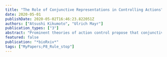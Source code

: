```yaml
---
title: "The Role of Conjunctive Representations in Controlling Actions"
date: 2020-05-01
publishDate: 2020-05-02T16:46:23.822051Z
authors: ["Atsushi Kikumoto", "Ulrich Mayr"]
publication_types: ["3"]
abstract: "Prominent theories of action control propose that conjunctive representations, which integrate task-relevant features in a nonlinear manner, are critical for successful action control. Thus, in order to stop an initiated action, which is a key aspect of self-control, conjunctive representations should be the primary target of the stopping process. We tested this hypothesis by combining a rule-based action selection task with the stop-signal paradigm. Participants selected actions based on abstract stimulus-response rules and occasionally received a stop-signal as a prompt to halt the intended action. Using time-resolved representational similarity analysis of the EEG signal, we decoded both orthogonal, constituent action-relevant representations (rules, stimuli, and responses) and conjunctions of these features in a time-resolved manner and on the level of single trials. In Exp. 1, where a short stop-signal interval (100 ms) ensured high stopping success, simple action-relevant features and their nonlinear conjunction were robustly expressed in the EEG signal. Importantly, the conjunctive representation was selectively suppressed on stop trials. In Exp. 2, an adaptive staircase targeting a stopping success of 50%. Here, conjunctions were selectively suppressed on successful stop trials compared to both go and failed stop trials. Moreover, the strength of conjunctive representations at the time of the stop-signal uniquely predicted stopping failures. Combined, these results clarify that the stopping process does not just target motor output representations. Rather, conjunctive representations seem to be critical for selecting a specific action and for that reason also need to be suppressed by the stopping process in order to cancel intended actions. ### Competing Interest Statement The authors have declared no competing interest."
featured: false
publication: "*bioRxiv*"
tags: ["MyPapers;P8_Rule_stop"]
---
```


